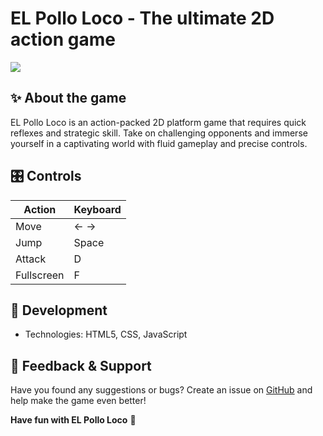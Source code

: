# **EL Pollo Loco - The ultimate 2D action game**
![]([https://example.com/katze.jpg](https://raw.githubusercontent.com/SnowCoder404/Portfolio/refs/heads/main/public/assets/img/screenshots/el-pollo-loco.png))
## ✨ About the game
EL Pollo Loco is an action-packed 2D platform game that requires quick reflexes and strategic skill. Take on challenging opponents and immerse yourself in a captivating world with fluid gameplay and precise controls.

## 🎛 Controls
| Action | Keyboard |
|---------------|-----------|
| Move | ← → |
| Jump | Space |
| Attack | D |
| Fullscreen | F |

## 🔧 Development
- Technologies: HTML5, CSS, JavaScript

## 💬 Feedback & Support
Have you found any suggestions or bugs? Create an issue on [GitHub](https://github.com/SnowCoder404/EL-Pollo-Loco/issues) and help make the game even better!

**Have fun with EL Pollo Loco** 🚀
